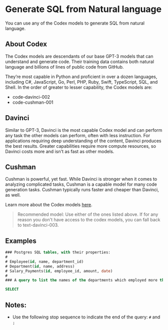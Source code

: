 # Generate SQL from Natural language

You can use any of the Codex models to generate SQL from natural language. 

## About Codex

The Codex models are descendants of our base GPT-3 models that can understand and generate code. Their training data contains both natural language and billions of lines of public code from GitHub.

They’re most capable in Python and proficient in over a dozen languages, including C#, JavaScript, Go, Perl, PHP, Ruby, Swift, TypeScript, SQL, and Shell. In the order of greater to lesser capability, the Codex models are:

- code-davinci-002
- code-cushman-001

## Davinci

Similar to GPT-3, Davinci is the most capable Codex model and can perform any task the other models can perform, often with less instruction. For applications requiring deep understanding of the content, Davinci produces the best results. Greater capabilities require more compute resources, so Davinci costs more and isn't as fast as other models.

## Cushman
Cushman is powerful, yet fast. While Davinci is stronger when it comes to analyzing complicated tasks, Cushman is a capable model for many code generation tasks. Cushman typically runs faster and cheaper than Davinci, as well.

Learn more about the Codex models [here]( 
https://learn.microsoft.com/en-us/azure/cognitive-services/openai/concepts/models#codex-models).

> Recommended model: Use either of the ones listed above. If for any reason you don't have access to the codex models, you can fall back to text-davinci-003.

## Examples

```sql
### Postgres SQL tables, with their properties:
#
# Employee(id, name, department_id)
# Department(id, name, address)
# Salary_Payments(id, employee_id, amount, date)
#
### A query to list the names of the departments which employed more than 10 employees in the last 3 months

SELECT
```

## Notes:
- Use the following stop sequence to indicate the end of the query: `#` and `;`

